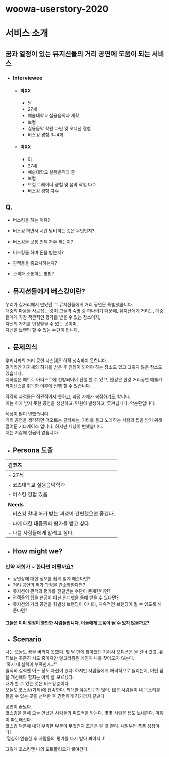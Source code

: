 # woowa-userstory-2020



# 서비스 소개

## 꿈과 열정이 있는 뮤지션들의 거리 공연에 도움이 되는 서비스

- ### Interviewee

  - #### 박XX

    - 남
    - 27세
    - 예술대학교 실용음악과 재학
    - 보컬
    - 실용음악 학원 다년 및 오디션 경험
    - 버스킹 경험 3~4회

    

  - #### 이XX

    - 여
    - 27세
    - 예술대학교 실용음악과 졸
    - 보컬
    - 보컬 트레이너 경험 및 음악 작업 다수
    - 버스킹 경험 다수

## Q.

- 버스킹을 하는 이유?

- 버스킹 하면서 시간 낭비하는 것은 무엇인지?

- 버스킹을 보통 언제 자주 하는지?

- 버스킹을 하며 돈을 받는지? 

- 관객들을 중요시하는지?

- 관객과 소통하는 방법?

  

- ## 뮤지션들에게 버스킹이란?

우리가 길거리에서 만났던 그 뮤지션들에게 거리 공연은 특별했습니다.  
대중의 마음을 사로잡는 것이 그들의 숙명 중 하나이기 때문에, 
뮤지션에게 거리는, 
대중들에게 가장 객관적인 평가를 받을 수 있는 장소이자,  
자신의 가치를 인정받을 수 있는 곳이며,  
자신을 브랜딩 할 수 있는 수단이 됩니다.  

- ## 문제의식

우리나라의 거리 공연 시스템은 아직 성숙하지 못합니다.  
길거리엔 지자체의 허가를 받은 후 진행이 되어야 하는 장소도 있고 그렇지 않은 장소도 있습니다.  
지하철은 메트로 아티스트에 선발되어야 진행 할 수 있고,
한강은 한강 거리공연 예술가 라이센스를 취득한 이후에 진행 할 수 있습니다.

각각의 과정들은 직관적이지 못하고, 과정 자체가 복잡하기도 합니다.  
이는 허가 받지 못한 공연을 생산하고, 민원이 발생하고, 쫓겨납니다. 악순환입니다.  

세상이 많이 변했습니다.  
거리 공연을 생각하면 떠오르는 클리셰는, 기타를 들고 노래하는 사람과 팁을 받기 위해 열어둔 기타케이스 입니다.
하지만 세상이 변했습니다.  
더는 지갑에 현금이 없습니다.

- ## Persona 도출

| 김코즈                                            |
| :------------------------------------------------ |
| - 27세                                            |
| - 코즈대학교 실용음악학과                         |
| - 버스킹 경험 있음                                |
|                                                   |
| **Needs**                                         |
| - 버스킹 할때 허가 받는 과정이 간편했으면 좋겠다. |
| - 나에 대한 대중들의 평가를 받고 싶다.            |
| - 나를 사람들에게 알리고 싶다.                    |

- ## How might we?

### 만약 저희가 ~ 한다면 어떨까요?

- 공연장에 대한 정보를 쉽게 얻게 해준다면?
- 거리 공연의 허가 과정을 간소화한다면?
- 뮤지션이 관객의 평가를 전달받는 수단이 존재한다면?
- 관객들의 팁을 현금이 아닌 인터넷을 통해 받을 수 있다면?
- 뮤지션의 거리 공연을 휘발성 브랜딩이 아니라, 지속적인 브랜딩이 될 수 있도록 해준다면?

#### 그들은 이미 열정이 충만한 사람들입니다. 이들에게 도움이 될 수 있지 않을까요?

- ## Scenario

나는 오늘도 꿈을 버리지 못했다. 몇 달 만에 찾아왔던 기획사 오디션은 물 건너 갔고, 유튜브는 꾸준히 시도 중이지만 알고리즘은 왜인지 나를 찾아오지 않는다.  
'혹시 내 실력이 부족한가..?'  
솔직히 실력엔 어느 정도 자신이 있다. 하지만 사람들에게 매력적으로 들리는지, 어떤 점을 개선해야 할지는 아직 잘 모르겠다.  
내가 할 수 있는 것은 버스킹뿐이다.  
오늘도 코스킹(가제)에 접속한다. 최대한 유동인구가 많아, 많은 사람들이 내 목소리를 들을 수 있는 곳을 선택한 후 간편하게 허가까지 끝낸다.  

공연이 끝났다.  
코스킹을 통해 오늘 만났던 사람들의 피드백을 받는다. 몇몇 사람은 팁도 보내준다. 마음이 따듯해진다.  
코스킹 덕분에 내가 부족한 부분이 무엇인지 조금은 알 것 같다. 내일부턴 폭풍 성장이다!  
'열심히 연습한 후 사람들의 평가를 다시 받아 봐야지..!'  

그렇게 코스킹엔 나의 포트폴리오가 쌓여간다.  
